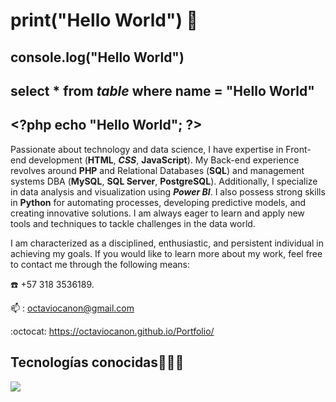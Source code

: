 <!--### Hi there 👋

<!--
**octaviocanon/octaviocanon** is a ✨ _special_ ✨ repository because its `README.md` (this file) appears on your GitHub profile.

Here are some ideas to get you started:

- 🔭 I’m currently working on ...
- 🌱 I’m currently learning ...
- 👯 I’m looking to collaborate on ...
- 🤔 I’m looking for help with ...
- 💬 Ask me about ...
- 📫 How to reach me: ...
- 😄 Pronouns: ...
- ⚡ Fun fact: ...
-->
# print("Hello World") :wave:  
## console.log("Hello World")
## select * from _table_ where name = "Hello World"
## \<?php echo "Hello World";  ?>
 
<!--
Por hobby comencé a aprender por mi cuenta, terminé haciendo cursos y aprendí Front-end, tengo 2 años de experiencia en la creación de sitios web, también tengo experiencia en Bases de datos Relacion (**SQL**) y Sistemas de Gestión de estas BBDD (**MySQL**, **SQL Server**, **PosgreSQL**)  -->

<!-- ESPAÑOL 
Apasionado por la tecnología y la ciencia de datos, tengo manejo Front-end (**HTML**, **_CSS_**, **JavaScript**), mi experiencia Back-end se centra en **PHP** y el manejo de Bases de Datos Relacionales (_**SQL**_) y diversos gestores de las mismas (**MySQL**, **SQL Server**, **PosgreSQL**), así como en el análisis y visualización de datos utilizando **_Power BI_**. Además, cuento con habilidades sólidas en **Python** para automatizar procesos, desarrollar modelos predictivos y crear soluciones innovadoras. Siempre estoy buscando aprender y aplicar nuevas herramientas y técnicas para enfrentar desafíos en el mundo de los datos.

Me caracterizo por ser una persona disciplinada, entusiasta y constante en la consecución de mis objetivos. Si deseas conocer más acerca de mi trabajo, no dudes en contactarme a través de los siguientes medios: -->

Passionate about technology and data science, I have expertise in Front-end development (**HTML**, **_CSS_**, **JavaScript**). My Back-end experience revolves around **PHP** and Relational Databases (**SQL**) and management systems DBA (**MySQL**, **SQL Server**, **PostgreSQL**). Additionally, I specialize in data analysis and visualization using **_Power BI_**. I also possess strong skills in **Python** for automating processes, developing predictive models, and creating innovative solutions. I am always eager to learn and apply new tools and techniques to tackle challenges in the data world.

I am characterized as a disciplined, enthusiastic, and persistent individual in achieving my goals. If you would like to learn more about my work, feel free to contact me through the following means:

:phone: +57 318 3536189.

📫 : octaviocanon@gmail.com

:octocat: https://octaviocanon.github.io/Portfolio/

<!-- :email -->
<h2 >Tecnologías conocidas👨🏻‍💻</h2>
<!--tech stack icons  androidstudio,c,cs,cpp,java,dart,flutter,dotnet,nodejs,firebase,gtk,docker,materialui,postman,eclipse,bash,linux,ai,mongodb,nodejs-->
<p align="left">
  <a href="https://skillicons.dev">
    <img src="https://skillicons.dev/icons?i=php,laravel,py,html,css,js,bootstrap,mysql,sqlite,postgres,git,github,vscode,gmail&perline=12" />
  </a>
</p>
<br>


